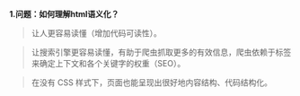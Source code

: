 **1.问题：如何理解html语义化？**

> 让人更容易读懂（增加代码可读性）。

> 让搜索引擎更容易读懂，有助于爬虫抓取更多的有效信息，爬虫依赖于标签来确定上下文和各个关键字的权重（SEO）。

> 在没有 CSS 样式下，页面也能呈现出很好地内容结构、代码结构化。